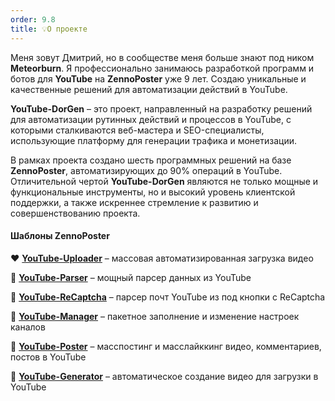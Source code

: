 ```yaml
---
order: 9.8
title: 💡О проекте
---
```


Меня зовут Дмитрий, но в сообществе меня больше знают под ником **Meteorburn**. Я профессионально занимаюсь разработкой программ и ботов для **YouTube** на **ZennoPoster** уже 9 лет. Cоздаю уникальные и качественные решений для автоматизации действий в YouTube.

**YouTube-DorGen** – это проект, направленный на разработку решений для автоматизации рутинных действий и процессов в YouTube, с которыми сталкиваются веб-мастера и SEO-специалисты, использующие платформу для генерации трафика и монетизации.

В рамках проекта создано шесть программных решений на базе **ZennoPoster**, автоматизирующих до 90% операций в YouTube. Отличительной чертой **YouTube-DorGen** являются не только мощные и функциональные инструменты, но и высокий уровень клиентской поддержки, а также искреннее стремление к развитию и совершенствованию проекта.

#### Шаблоны ZennoPoster

❤️ [**YouTube-Uploader**](https://zennolab.com/discussion/threads/youtube-uploader-v4-5-1-massovaja-avtomatizirovannaja-zagruzka-video-v-youtube.35333/) – массовая автоматизированная загрузка видео

💛 [**YouTube-Parser**](https://zennolab.com/discussion/threads/youtube-parser-v5-0-moschnyj-parser-dannyx-youtube.40158/?roistat_visit=1041982) – мощный парсер данных из YouTube

🩵 [**YouTube-ReCaptcha**](https://zenno.club/discussion/threads/youtube-emails-1-0-7-parser-pocht-youtube-iz-pod-knopki-s-recaptcha.121812/) – парсер почт YouTube из под кнопки с ReCaptcha

💚 [**YouTube-Manager**](https://zennolab.com/discussion/threads/youtube-manager-v3-3-0-udobnoe-upravlenie-mnozhestvom-kanalov-youtube.45226) – пакетное заполнение и изменение настроек каналов

💙 [**YouTube-Poster**](https://zenno.club/discussion/threads/youtube-poster-v5-1-0-posting-kommentariev-i-lajkov-v-youtube.53139/) – масспостинг и масслайккинг видео, комментариев, постов в YouTube

🧡 [**YouTube-Generator**](https://zenno.club/discussion/threads/youtube-generator-v1-4-5-generacija-kontenta-dlja-youtube-bez-navykov-montazha.60726/) – автоматическое создание видео для загрузки в YouTube


